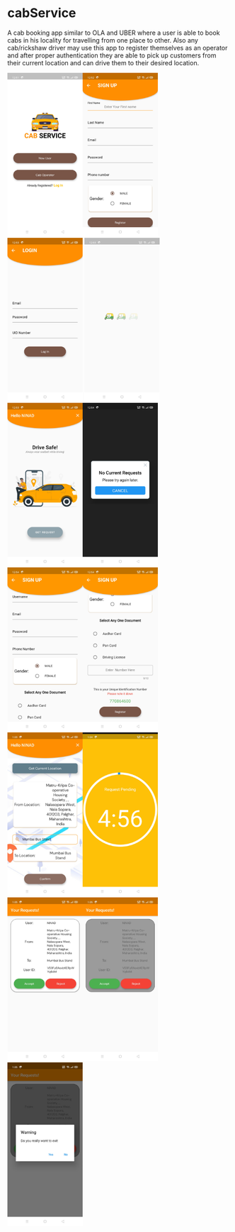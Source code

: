 # cabService
A cab booking app similar to OLA and UBER where a user is able to book cabs in his locality for travelling from one place to other. Also any cab/rickshaw driver may use this app to register themselves as an operator and after proper authentication they are able to pick up customers from their current location and can drive them to their desired location.

<img src="images/1.jpg" width="170"><img src="images/2.jpg" width="170"><img src="images/3.jpg" width="170">
<img src="images/4.jpg" width="170"><img src="images/5.jpg" width="170"><img src="images/6.jpg" width="170">
<img src="images/7.jpg" width="170"><img src="images/8.jpg" width="170">
<img src="images/9.jpg" width="170"><img src="images/10.jpg" width="170">
<img src="images/11.jpg" width="170"><img src="images/12.jpg" width="170">
<img src="images/13.jpg" width="170">
